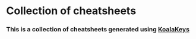 # Collection of cheatsheets

### This is a collection of cheatsheets generated using [KoalaKeys](https://github.com/rtuszik/KoalaKeys)
